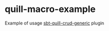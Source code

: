 # quill-macro-example

Example of usage [sbt-quill-crud-generic](https://github.com/ajozwik/sbt-quill-crud-generic) plugin


